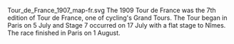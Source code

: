 Tour_de_France_1907_map-fr.svg The 1909 Tour de France was the 7th edition of Tour de France, one of cycling's Grand Tours. The Tour began in Paris on 5 July and Stage 7 occurred on 17 July with a flat stage to Nîmes. The race finished in Paris on 1 August.

